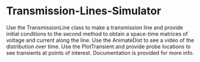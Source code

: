 # Transmission-Lines-Simulator
Use the TransmissionLine class to make a transmission line and provide initial conditions to the second method to obtain a space-time matrices of voltage and current along the line.
Use the AnimateDist to see a video of the distribution over time.
Use the PlotTransient and provide probe locations to see transients at points of interest.
Documentation is provided for more info.
